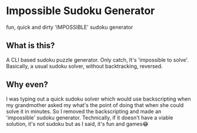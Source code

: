 # Impossible Sudoku Generator
fun, quick and dirty 'IMPOSSIBLE' sudoku generator

<h2>What is this?</h2>
<p>A CLI based sudoku puzzle generator. Only catch, It's 'impossible to solve'. Basically, a usual sudoku solver, without backtracking, reversed.</p>

<h2> Why even?</h2>
<p>I was typing out a quick sudoku solver which would use backscripting when my grandmother asked my what's the point of doing that when she could solve it in minutes. So I removed the backscripting and made an 'impossible' sudoku generator. Technically, if it doesn't have a viable solution, it's not sudoku but as I said, it's fun and games😂</p>
